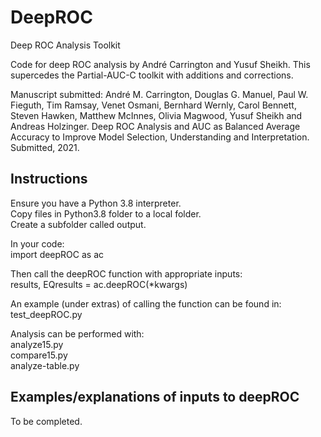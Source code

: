 # DeepROC
Deep ROC Analysis Toolkit

Code for deep ROC analysis by André Carrington and Yusuf Sheikh.  This supercedes the Partial-AUC-C toolkit with additions and corrections.

Manuscript submitted:
André M. Carrington, Douglas G. Manuel, Paul W. Fieguth, Tim Ramsay, Venet Osmani, Bernhard Wernly, Carol Bennett, Steven Hawken, Matthew McInnes, Olivia Magwood, Yusuf Sheikh and Andreas Holzinger. Deep ROC Analysis and AUC as Balanced Average Accuracy to Improve Model Selection, Understanding and Interpretation. Submitted, 2021.  
  
## Instructions
Ensure you have a Python 3.8 interpreter.  
Copy files in Python3.8 folder to a local folder.  
Create a subfolder called output.

In your code:  
import deepROC as ac  
  
Then call the deepROC function with appropriate inputs:  
results, EQresults = ac.deepROC(*kwargs)  
  
An example (under extras) of calling the function can be found in:  
test_deepROC.py  
  
Analysis can be performed with:  
analyze15.py  
compare15.py  
analyze-table.py  

## Examples/explanations of inputs to deepROC
To be completed.  
